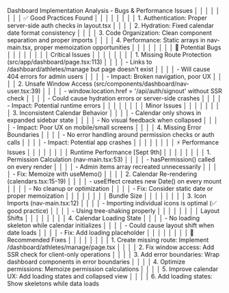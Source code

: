  Dashboard Implementation Analysis - Bugs & Performance Issues                         │ │
│ │                                                                                       │ │
│ │ ✅ Good Practices Found                                                                │ │
│ │                                                                                       │ │
│ │ 1. Authentication: Proper server-side auth checks in layout.tsx                       │ │
│ │ 2. Hydration: Fixed calendar date format consistency                                  │ │
│ │ 3. Code Organization: Clean component separation and proper imports                   │ │
│ │ 4. Performance: Static arrays in nav-main.tsx, proper memoization opportunities       │ │
│ │                                                                                       │ │
│ │ 🐛 Potential Bugs                                                                     │ │
│ │                                                                                       │ │
│ │ Critical Issues                                                                       │ │
│ │                                                                                       │ │
│ │ 1. Missing Route Protection (src/app/dashboard/page.tsx:113)                          │ │
│ │   - Links to /dashboard/athletes/manage but page doesn't exist                        │ │
│ │   - Will cause 404 errors for admin users                                             │ │
│ │   - Impact: Broken navigation, poor UX                                                │ │
│ │ 2. Unsafe Window Access (src/components/dashboard/nav-user.tsx:39)                    │ │
│ │   - window.location.href = '/api/auth/signout' without SSR check                      │ │
│ │   - Could cause hydration errors or server-side crashes                               │ │
│ │   - Impact: Potential runtime errors                                                  │ │
│ │                                                                                       │ │
│ │ Minor Issues                                                                          │ │
│ │                                                                                       │ │
│ │ 3. Inconsistent Calendar Behavior                                                     │ │
│ │   - Calendar only shows in expanded sidebar state                                     │ │
│ │   - No visual feedback when collapsed                                                 │ │
│ │   - Impact: Poor UX on mobile/small screens                                           │ │
│ │ 4. Missing Error Boundaries                                                           │ │
│ │   - No error handling around permission checks or auth calls                          │ │
│ │   - Impact: Potential app crashes                                                     │ │
│ │                                                                                       │ │
│ │ ⚡ Performance Issues                                                                  │ │
│ │                                                                                       │ │
│ │ Runtime Performance  [Sept 9th]                                                                 │ │
│ │                                                                                       │ │
│ │ 1. Permission Calculation (nav-main.tsx:53)                                           │ │
│ │   - hasPermission() called on every render                                            │ │
│ │   - Admin items array recreated unnecessarily                                         │ │
│ │   - Fix: Memoize with useMemo()                                                       │ │
│ │ 2. Calendar Re-rendering (calendars.tsx:15-19)                                        │ │
│ │   - useEffect creates new Date() on every mount                                       │ │
│ │   - No cleanup or optimization                                                        │ │
│ │   - Fix: Consider static date or proper memoization                                   │ │
│ │                                                                                       │ │
│ │ Bundle Size                                                                           │ │
│ │                                                                                       │ │
│ │ 3. Icon Imports (nav-main.tsx:12)                                                     │ │
│ │   - Importing individual icons is optimal (✅ good practice)                           │ │
│ │   - Using tree-shaking properly                                                       │ │
│ │                                                                                       │ │
│ │ Layout Shifts                                                                         │ │
│ │                                                                                       │ │
│ │ 4. Calendar Loading State                                                             │ │
│ │   - No loading skeleton while calendar initializes                                    │ │
│ │   - Could cause layout shift when date loads                                          │ │
│ │   - Fix: Add loading placeholder                                                      │ │
│ │                                                                                       │ │
│ │ 🔧 Recommended Fixes                                                                  │ │
│ │                                                                                       │ │
│ │ 1. Create missing route: Implement /dashboard/athletes/manage/page.tsx                │ │
│ │ 2. Fix window access: Add SSR check for client-only operations                        │ │
│ │ 3. Add error boundaries: Wrap dashboard components in error boundaries                │ │
│ │ 4. Optimize permissions: Memoize permission calculations                              │ │
│ │ 5. Improve calendar UX: Add loading states and collapsed view                         │ │
│ │ 6. Add loading states: Show skeletons while data loads    